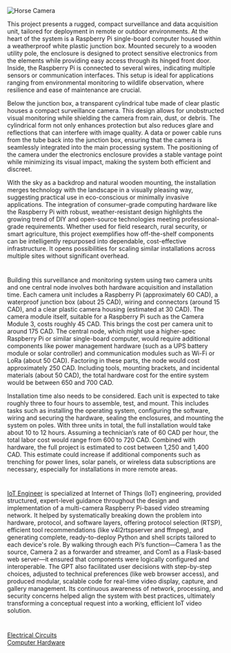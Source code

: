 ![Horse Camera](https://github.com/user-attachments/assets/4baa4809-4bf0-4354-9f4c-628e2a4e503e)

This project presents a rugged, compact surveillance and data acquisition unit, tailored for deployment in remote or outdoor environments. At the heart of the system is a Raspberry Pi single-board computer housed within a weatherproof white plastic junction box. Mounted securely to a wooden utility pole, the enclosure is designed to protect sensitive electronics from the elements while providing easy access through its hinged front door. Inside, the Raspberry Pi is connected to several wires, indicating multiple sensors or communication interfaces. This setup is ideal for applications ranging from environmental monitoring to wildlife observation, where resilience and ease of maintenance are crucial.

Below the junction box, a transparent cylindrical tube made of clear plastic houses a compact surveillance camera. This design allows for unobstructed visual monitoring while shielding the camera from rain, dust, or debris. The cylindrical form not only enhances protection but also reduces glare and reflections that can interfere with image quality. A data or power cable runs from the tube back into the junction box, ensuring that the camera is seamlessly integrated into the main processing system. The positioning of the camera under the electronics enclosure provides a stable vantage point while minimizing its visual impact, making the system both efficient and discreet.

With the sky as a backdrop and natural wooden mounting, the installation merges technology with the landscape in a visually pleasing way, suggesting practical use in eco-conscious or minimally invasive applications. The integration of consumer-grade computing hardware like the Raspberry Pi with robust, weather-resistant design highlights the growing trend of DIY and open-source technologies meeting professional-grade requirements. Whether used for field research, rural security, or smart agriculture, this project exemplifies how off-the-shelf components can be intelligently repurposed into dependable, cost-effective infrastructure. It opens possibilities for scaling similar installations across multiple sites without significant overhead.

#

Building this surveillance and monitoring system using two camera units and one central node involves both hardware acquisition and installation time. Each camera unit includes a Raspberry Pi (approximately 60 CAD), a waterproof junction box (about 25 CAD), wiring and connectors (around 15 CAD), and a clear plastic camera housing (estimated at 30 CAD). The camera module itself, suitable for a Raspberry Pi such as the Camera Module 3, costs roughly 45 CAD. This brings the cost per camera unit to around 175 CAD. The central node, which might use a higher-spec Raspberry Pi or similar single-board computer, would require additional components like power management hardware (such as a UPS battery module or solar controller) and communication modules such as Wi-Fi or LoRa (about 50 CAD). Factoring in these parts, the node would cost approximately 250 CAD. Including tools, mounting brackets, and incidental materials (about 50 CAD), the total hardware cost for the entire system would be between 650 and 700 CAD.

Installation time also needs to be considered. Each unit is expected to take roughly three to four hours to assemble, test, and mount. This includes tasks such as installing the operating system, configuring the software, wiring and securing the hardware, sealing the enclosures, and mounting the system on poles. With three units in total, the full installation would take about 10 to 12 hours. Assuming a technician’s rate of 60 CAD per hour, the total labor cost would range from 600 to 720 CAD. Combined with hardware, the full project is estimated to cost between 1,250 and 1,400 CAD. This estimate could increase if additional components such as trenching for power lines, solar panels, or wireless data subscriptions are necessary, especially for installations in more remote areas.

#

[IoT Engineer](https://chatgpt.com/g/g-6736d389b35881909afa90624bb3a6d7-iot-engineer) is specialized at Internet of Things (IoT) engineering, provided structured, expert-level guidance throughout the design and implementation of a multi-camera Raspberry Pi-based video streaming network. It helped by systematically breaking down the problem into hardware, protocol, and software layers, offering protocol selection (RTSP), efficient tool recommendations (like v4l2rtspserver and ffmpeg), and generating complete, ready-to-deploy Python and shell scripts tailored to each device's role. By walking through each Pi’s function—Camera 1 as the source, Camera 2 as a forwarder and streamer, and Com1 as a Flask-based web server—it ensured that components were logically configured and interoperable. The GPT also facilitated user decisions with step-by-step choices, adjusted to technical preferences (like web browser access), and produced modular, scalable code for real-time video display, capture, and gallery management. Its continuous awareness of network, processing, and security concerns helped align the system with best practices, ultimately transforming a conceptual request into a working, efficient IoT video solution.

#

[Electrical Circuits](https://github.com/sourceduty/Electrical_Circuits)
<br>
[Computer Hardware](https://github.com/sourceduty/Computer_Hardware)
